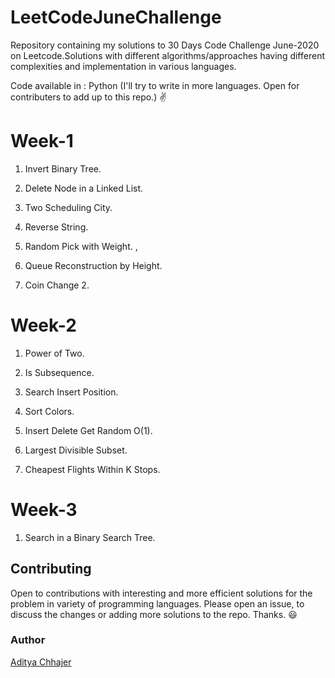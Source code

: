 # LeetCodeJuneChallenge
Repository containing my solutions to 30 Days Code Challenge June-2020 on Leetcode.Solutions with different algorithms/approaches having different complexities and implementation in various languages.

Code available in : Python (I'll try to write in more languages. Open for contributers to add up to this repo.) ✌️

<h1>Week-1</h1>

1. Invert Binary Tree.<p>
2. Delete Node in a Linked List.<p>
3. Two Scheduling City. <p>
4. Reverse String. <p>
5. Random Pick with Weight. ,<p>
6. Queue Reconstruction by Height. <p>
7. Coin Change 2. <p>
  
<h1>Week-2</h1>
  
1. Power of Two.<p>
2. Is Subsequence. <p>
3. Search Insert Position. <p>
4. Sort Colors. <p>
5. Insert Delete Get Random O(1).<p>
6. Largest Divisible Subset. <p>
7. Cheapest Flights Within K Stops. <p>
  
<h1>Week-3</h1>

1. Search in a Binary Search Tree. <p>
  
  
<h2>Contributing</h2>

Open to contributions with interesting and more efficient solutions for the problem in variety of programming languages. Please open an issue, to discuss the changes or adding more solutions to the repo. Thanks. 😃

<h3>Author</h3>

[Aditya Chhajer](https://github.com/adityachhajer)
